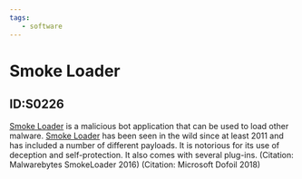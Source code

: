 ```yaml
---
tags:
   - software
---
```

# Smoke Loader
## ID:S0226
[Smoke Loader](software/S0226) is a malicious bot application that can be used to load other malware.
[Smoke Loader](software/S0226) has been seen in the wild since at least 2011 and has included a number of different payloads. It is notorious for its use of deception and self-protection. It also comes with several plug-ins. (Citation: Malwarebytes SmokeLoader 2016) (Citation: Microsoft Dofoil 2018)
